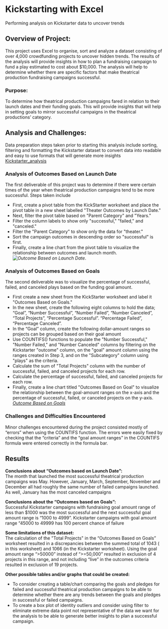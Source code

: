 # Kickstarting with Excel
Performing analysis on Kickstarter data to uncover trends

## Overview of Project: 
This project uses Excel to organise, sort and analyze a dataset consisting of over 4,000 crowdfunding projects to uncover hidden trends. The results of the analysis will provide insights in how to plan a fundraising campaign to fund a play estimated to cost about $10,000. The analysis will help to determine whether there are specific factors that make theatrical production fundraising campaigns successful.

### Purpose: 
To determine how theatrical production campaigns fared in relation to their launch dates and their funding goals. This will provide insights that will help in setting goals to mirror successful campaigns in the theatrical productions’ category.

## Analysis and Challenges: 
Data preparation steps taken prior to starting this analysis include sorting, filtering and formatting the Kickstarter dataset to convert data into readable and easy to use formats that will generate more insights [Kickstarter_analysis](https://github.com/aobasuyi/kickstarter-analysis/edit/main/README.md)

### Analysis of Outcomes Based on Launch Date
The first deliverable of this project was to determine if there were certain times of the year when theatrical production campaigns tend to be more successful. Steps taken include
- First, create a pivot table from the KickStarter worksheet and place the pivot table in a new sheet labelled "Theater Outcomes by Launch Date."
- Next, filter the pivot table based on "Parent Category" and "Years."
- Filter the column labels to show only "successful," "failed," and "canceled."
- Filter the "Parent Category" to show only the data for "theater."
- Sort the campaign outcomes in descending order so "successful" is first.
- Finally, create a line chart from the pivot table to visualize the relationship between outcomes and launch month.   *![Outcome Based on Launch Date](path/to/image_name.png)*.

### Analysis of Outcomes Based on Goals
The second deliverable was to visualize the percentage of successful, failed, and canceled plays based on the funding goal amount. 
- First create a new sheet from the KickStarter worksheet and label it "Outcomes Based on Goals." 
- In the new sheet, create the following eight columns to hold the data; “Goal”, “Number Successful”, “Number Failed”, “Number Canceled”, “Total Projects”, “Percentage Successful”. “Percentage Failed”, “Percentage Canceled”.
- In the “Goal” column, create the following dollar-amount ranges so projects can be grouped based on their goal amount
- Use COUNTIFS() functions to populate the "Number Successful," "Number Failed," and "Number Canceled" columns by filtering on the Kickstarter "outcome" column, on the "goal" amount column using the ranges created in Step 3, and on the "Subcategory" column using "plays" as the criteria.
- Calculate the sum of "Total Projects" column with the number of successful, failed, and canceled projects for each row.
- Calculate the percentage of successful, failed, and canceled projects for each row.
- Finally, create a line chart titled "Outcomes Based on Goal" to visualize the relationship between the goal-amount ranges on the x-axis and the percentage of successful, failed, or canceled projects on the y-axis. <br /> *[Outcome Based on Goals](path/to/image_name.png)*

### Challenges and Difficulties Encountered
Minor challenges encountered during the project consisted mostly of “errors” when using the COUNTIFS function. The errors were easily fixed by checking that the “criteria” and the “goal amount ranges” in the COUNTIFS formula were entered correctly in the formula bar. 

## Results

**Conclusions about “Outcomes based on Launch Date”:** <br />
The month that launched the most successful theatrical production campaigns was May. However, January, March, September, November and December all had roughly the same number of failed campaigns launched. As well, January has the most canceled campaigns <br />

**Conclusions about the “Outcomes based on Goals”:**<br />
Successful Kickstarter campaigns with fundraising goal amount range of less than $1000 was the most successful and the next successful goal amount range is “1000 to 4999”. Kickstarter campaigns with goal amount range “45000 to 49999 has 100 percent chance of failure <br />

**Some limitations of this dataset:**<br />
The calculation of the "Total Projects" in the “Outcomes Based on Goals” worksheet resulted in a discrepancies between the summed total of 1043 ( in this worksheet) and 1066 (in the Kickstarter worksheet). Using the goal amount range “>50000” instead of “>=50,000” resulted in exclusion of 4 projects in this range, and not including “live” in the outcomes criteria resulted in exclusion of 19 projects. <br />

**Other possible tables and/or graphs that could be created:**
- To consider creating a table/chart comparing the goals and pledges for failed and successful theatrical production campaigns to be able to determine whether there are any trends between the goals and pledges in successful or failed campaigns.
- To create a box plot of identity outliers and consider using filter to eliminate extreme data point not representative of the data we want for the analysis to be able to generate better insights to plan a successful campaign.

